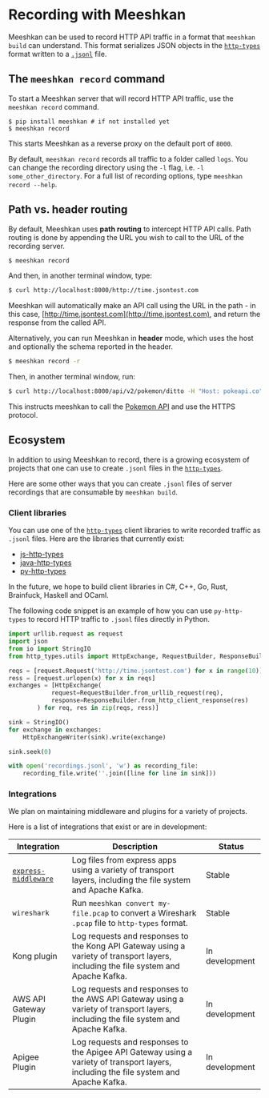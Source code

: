 # Recording with Meeshkan

Meeshkan can be used to record HTTP API traffic in a format that `meeshkan build` can understand.  This format serializes JSON objects in the [`http-types`](https://github.com/meeshkan/http-types) format written to a [`.jsonl`](https://jsonlines.org) file.

## The `meeshkan record` command

To start a Meeshkan server that will record HTTP API traffic, use the `meeshkan record` command.

```
$ pip install meeshkan # if not installed yet
$ meeshkan record
```
This starts Meeshkan as a reverse proxy on the default port of `8000`.

By default, `meeshkan record` records all traffic to a folder called `logs`.  You can change the recording directory using the `-l` flag, i.e. `-l some_other_directory`. For a full list of recording options, type `meeshkan record --help`.

## Path vs. header routing

By default, Meeshkan uses **path routing** to intercept HTTP API calls.  Path routing is done by appending the URL you wish to call to the URL of the recording server.

```bash
$ meeshkan record
```
And then, in another terminal window, type:

```bash
$ curl http://localhost:8000/http://time.jsontest.com
```

Meeshkan will automatically make an API call using the URL in the path - in this case, [http://time.jsontest.com](http://time.jsontest.com), and return the response from the called API.

Alternatively, you can run Meeshkan in **header** mode, which uses the host and optionally the schema reported in the header.

```bash
$ meeshkan record -r
```
Then, in another terminal window, run:

```bash
$ curl http://localhost:8000/api/v2/pokemon/ditto -H "Host: pokeapi.co" -H "X-Meeshkan-Scheme: https"
```

This instructs meeshkan to call the [Pokemon API](pokeapi.co) and use the HTTPS protocol.

## Ecosystem

In addition to using Meeshkan to record, there is a growing ecosystem of projects that one can use to create `.jsonl` files in the [`http-types`](https://github.com/meeshkan/http-types).  

Here are some other ways that you can create `.jsonl` files of server recordings that are consumable by `meeshkan build`.

### Client libraries

You can use one of the [`http-types`](https://github.com/meeshkan/http-types) client libraries to write recorded traffic as `.jsonl` files.  Here are the libraries that currently exist:

- [js-http-types](https://github.com/meeshkan/js-http-types) 
- [java-http-types](https://github.com/meeshkan/java-http-types) 
- [py-http-types](https://github.com/meeshkan/py-http-types) 

In the future, we hope to build client libraries in C#, C++, Go, Rust, Brainfuck, Haskell and OCaml.

The following code snippet is an example of how you can use `py-http-types` to record HTTP traffic to `.jsonl` files directly in Python.

```python
import urllib.request as request
import json
from io import StringIO
from http_types.utils import HttpExchange, RequestBuilder, ResponseBuilder, HttpExchangeWriter

reqs = [request.Request('http://time.jsontest.com') for x in range(10)]
ress = [request.urlopen(x) for x in reqs]
exchanges = [HttpExchange(
            request=RequestBuilder.from_urllib_request(req),
            response=ResponseBuilder.from_http_client_response(res)
        ) for req, res in zip(reqs, ress)]

sink = StringIO()
for exchange in exchanges:
    HttpExchangeWriter(sink).write(exchange)

sink.seek(0)

with open('recordings.jsonl', 'w') as recording_file:
    recording_file.write(''.join([line for line in sink]))
```

### Integrations

We plan on maintaining middleware and plugins for a variety of projects.  

Here is a list of integrations that exist or are in development:

| Integration | Description | Status |
| ----------- | ----------- | ------ |
| [`express-middleware`](https://github.com/meeshkan/express-middleware) | Log files from express apps using a variety of transport layers, including the file system and Apache Kafka. | Stable |
| `wireshark` | Run `meeshkan convert my-file.pcap` to convert a Wireshark `.pcap` file to `http-types` format. | Stable |
| Kong plugin | Log requests and responses to the Kong API Gateway using a variety of transport layers, including the file system and Apache Kafka. | In development |
| AWS API Gateway Plugin | Log requests and responses to the AWS API Gateway using a variety of transport layers, including the file system and Apache Kafka. | In development |
| Apigee Plugin | Log requests and responses to the Apigee API Gateway using a variety of transport layers, including the file system and Apache Kafka. | In development |
